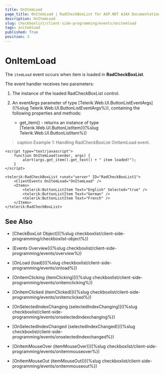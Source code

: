 ```yaml
---
title: OnItemLoad
page_title: OnItemLoad | RadCheckBoxList for ASP.NET AJAX Documentation
description: OnItemLoad
slug: checkboxlist/client-side-programming/events/onitemload
tags: onitemload
published: True
position: 3
---
```


# OnItemLoad

The `itemLoad` event occurs when item is loaded in **RadCheckBoxList**.

The event handler receives two parameters:

1. The instance of the loaded RadCheckBoxList control.

1. An eventArgs parameter of type [Telerik.Web.UI.ButtonListEventArgs]({%slug Telerik.Web.UI.ButtonListEventArgs%}), containing the following properties and methods:
	* get_item() - returns an instance of type [Telerik.Web.UI.ButtonListItem]({%slug Telerik.Web.UI.ButtonListItem%}) 

>caption Example 1: Handling RadCheckBoxList OnItemLoad event.

````ASP.NET
<script type="text/javascript">
	function OnItemLoad(sender, args) {
		alert(args.get_item().get_text() + " item loaded!");
	}
</script>

<telerik:RadCheckBoxList runat="server" ID="RadCheckBoxList1">
	<ClientEvents OnItemLoad="OnItemLoad" />
	<Items>
		<telerik:ButtonListItem Text="English" Selected="true" />
		<telerik:ButtonListItem Text="German" />
		<telerik:ButtonListItem Text="French" />
	</Items>
</telerik:RadCheckBoxList>
````


## See Also

 * [CheckBoxList Object]({%slug checkboxlist/client-side-programming/checkboxlist-object%})
 
* [Events Overview]({%slug checkboxlist/client-side-programming/events/overview%})

* [OnLoad (load)]({%slug checkboxlist/client-side-programming/events/onload%})

* [OnItemClicking (itemClicking)]({%slug checkboxlist/client-side-programming/events/onitemclicking%})

* [OnItemClicked (itemClicked)]({%slug checkboxlist/client-side-programming/events/onitemclicked%})

* [OnSelectedIndexChanging (selectedIndexChanging)]({%slug checkboxlist/client-side-programming/events/onselectedindexchanging%})

* [OnSelectedIndexChanged (selectedIndexChanged)]({%slug checkboxlist/client-side-programming/events/onselectedindexchanged%})

* [OnItemMouseOver (itemMouseOver)]({%slug checkboxlist/client-side-programming/events/onitemmouseover%})

* [OnItemMouseOut (itemMouseOut)]({%slug checkboxlist/client-side-programming/events/onitemmouseout%})
